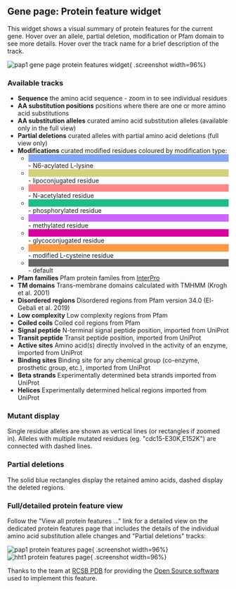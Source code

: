 ## Gene page: Protein feature widget

This widget shows a visual summary of protein features for the current
gene.  Hover over an allele, partial deletion, modification or Pfam
domain to see more details.  Hover over the track name for a brief
description of the track.

![pap1 gene page protein features widget](assets/gene-pap1-protein-feature-viewer-widget-colour.png){ .screenshot width=96%}

### Available tracks

  - **Sequence** the amino acid sequence - zoom in to see individual residues
  - **AA substitution positions** positions where there are one or more amino acid substitutions
  - **AA substitution alleles** curated amino acid substitution alleles (available only in the full view) 
  - **Partial deletions** curated alleles with partial amino acid deletions (full view only)
  - **Modifications** curated modified residues coloured by modification type:
    - <div style="background-color: #86a8f4;" class="docs-colour-block">&nbsp;</div> - N6-acylated L-lysine
    - <div style="background-color: #d2d27e;" class="docs-colour-block">&nbsp;</div> - lipoconjugated residue
    - <div style="background-color: #f88;" class="docs-colour-block">&nbsp;</div> - N-acetylated residue
    - <div style="background-color: #2b8;" class="docs-colour-block">&nbsp;</div> - phosphorylated residue
    - <div style="background-color: #c6f;" class="docs-colour-block">&nbsp;</div> - methylated residue
    - <div style="background-color: #d6009e;" class="docs-colour-block">&nbsp;</div> - glycoconjugated residue
    - <div style="background-color: #ff9943;" class="docs-colour-block">&nbsp;</div> - modified L-cysteine residue
    - <div style="background-color: #666;" class="docs-colour-block">&nbsp;</div> - default
  - **Pfam families** Pfam protein familes from [InterPro](https://www.ebi.ac.uk/interpro/)
  - **TM domains** Trans-membrane domains calculated with TMHMM (Krogh et al. 2001)
  - **Disordered regions** Disordered regions from Pfam version 34.0 (El-Gebali et al. 2019)
  - **Low complexity** Low complexity regions from Pfam
  - **Coiled coils** Coiled coil regions from Pfam
  - **Signal peptide** N-terminal signal peptide position, imported
    from UniProt
  - **Transit peptide** Transit peptide position, imported from UniProt
  - **Active sites** Amino acid(s) directly involved in the activity
    of an enzyme, imported from UniProt
  - **Binding sites** Binding site for any chemical group (co-enzyme,
    prosthetic group, etc.), imported from UniProt
  - **Beta strands** Experimentally determined beta strands imported from UniProt
  - **Helices** Experimentally determined helical regions imported from UniProt

### Mutant display

Single residue alleles are shown as vertical lines (or rectangles if
zoomed in).  Alleles with multiple mutated residues
(eg. "cdc15-E30K,E152K") are connected with dashed lines.

### Partial deletions

The solid blue rectangles display the retained amino acids, dashed
display the deleted regions.

### Full/detailed protein feature view

Follow the "View all protein features ..." link for a detailed view on
the dedicated protein features page that includes the details of the
individual amino acid substitution allele changes and "Partial
deletions" tracks:

![pap1 protein features page](assets/gene-pap1-protein-feature-viewer-page-colour.png){ .screenshot width=96%}
![hht1 protein features page](assets/gene-hht1-protein-feature-viewer-page.png){ .screenshot width=96%}

Thanks to the team at [RCSB PDB](https://www.rcsb.org/) for providing
the [Open Source software](https://github.com/rcsb/rcsb-saguaro) used
to implement this feature.
